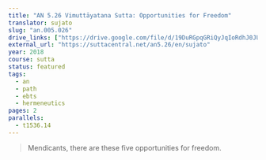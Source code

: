 ```yaml
---
title: "AN 5.26 Vimuttāyatana Sutta: Opportunities for Freedom"
translator: sujato
slug: "an.005.026"
drive_links: ["https://drive.google.com/file/d/19DuRGpqGRiQyJqIoRdhJ0JUTdOpV0Rf8/view?usp=drivesdk"]
external_url: "https://suttacentral.net/an5.26/en/sujato"
year: 2018
course: sutta
status: featured
tags:
  - an
  - path
  - ebts
  - hermeneutics
pages: 2
parallels:
  - t1536.14
---
```


> Mendicants, there are these five opportunities for freedom.

<!---->
